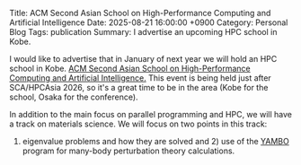 Title: ACM Second Asian School on High-Performance Computing and Artificial Intelligence
Date: 2025-08-21 16:00:00 +0900
Category: Personal Blog
Tags: publication
Summary: I advertise an upcoming HPC school in Kobe.

I would like to advertise that in January of next year we will hold an HPC
school in Kobe. [ACM Second Asian School on High-Performance Computing and
Artificial Intelligence.](https://europe.acm.org/seasonal-schools/asean/2026)
This event is being held just after SCA/HPCAsia 2026, so it's a great time
to be in the area (Kobe for the school, Osaka for the conference).

In addition to the main focus on parallel programming and HPC, we will have
a track on materials science. We will focus on two points in this track:
1) eigenvalue problems and how they are solved and 2) use of the 
[YAMBO](https://www.yambo-code.eu/) program for many-body perturbation
theory calculations.
